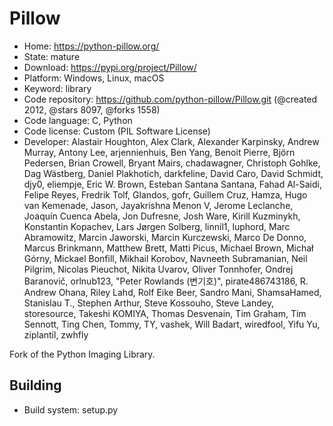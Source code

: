 # Pillow

- Home: https://python-pillow.org/
- State: mature
- Download: https://pypi.org/project/Pillow/
- Platform: Windows, Linux, macOS
- Keyword: library
- Code repository: https://github.com/python-pillow/Pillow.git (@created 2012, @stars 8097, @forks 1558)
- Code language: C, Python
- Code license: Custom (PIL Software License)
- Developer: Alastair Houghton, Alex Clark, Alexander Karpinsky, Andrew Murray, Antony Lee, arjennienhuis, Ben Yang, Benoit Pierre, Björn Pedersen, Brian Crowell, Bryant Mairs, chadawagner, Christoph Gohlke, Dag Wästberg, Daniel Plakhotich, darkfeline, David Caro, David Schmidt, djy0, eliempje, Eric W. Brown, Esteban Santana Santana, Fahad Al-Saidi, Felipe Reyes, Fredrik Tolf, Glandos, gofr, Guillem Cruz, Hamza, Hugo van Kemenade, Jason, Jayakrishna Menon V, Jerome Leclanche, Joaquín Cuenca Abela, Jon Dufresne, Josh Ware, Kirill Kuzminykh, Konstantin Kopachev, Lars Jørgen Solberg, linnil1, luphord, Marc Abramowitz, Marcin Jaworski, Marcin Kurczewski, Marco De Donno, Marcus Brinkmann, Matthew Brett, Matti Picus, Michael Brown, Michał Górny, Mickael Bonfill, Mikhail Korobov, Navneeth Subramanian, Neil Pilgrim, Nicolas Pieuchot, Nikita Uvarov, Oliver Tonnhofer, Ondrej Baranovič, orlnub123, "Peter Rowlands (변기호)", pirate486743186, R. Andrew Ohana, Riley Lahd, Rolf Eike Beer, Sandro Mani, ShamsaHamed, Stanislau T., Stephen Arthur, Steve Kossouho, Steve Landey, storesource, Takeshi KOMIYA, Thomas Desvenain, Tim Graham, Tim Sennott, Ting Chen, Tommy, TY, vashek, Will Badart, wiredfool, Yifu Yu, ziplantil, zwhfly

Fork of the Python Imaging Library.

## Building

- Build system: setup.py
